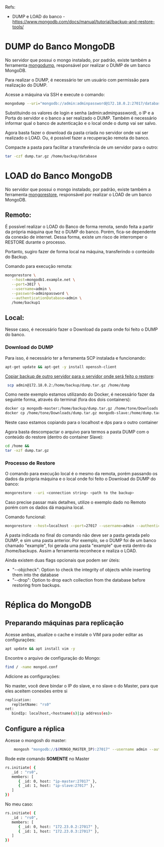 Refs:

- DUMP e LOAD do banco - https://www.mongodb.com/docs/manual/tutorial/backup-and-restore-tools/

# DUMP do Banco MongoDB

No servidor que possui o mongo instalado, por padrão, existe também a ferramenta [mongodump](https://www.mongodb.com/docs/database-tools/mongodump/#mongodb-binary-bin.mongodump), responsável por realizar o DUMP de um banco MongoDB.

Para realizar o DUMP, é necessário ter um usuário com permissão para realização do DUMP.

Acesse a máquina via SSH e execute o comando:

```bash
mongodump --uri="mongodb://admin:adminpassword@172.18.0.2:27017/database" --out="/home/backup" --authenticationDatabase admin
```

Substituindo os valores de login e senha (admin:adminpassword), o IP e a Porta do servidor e o banco a ser realizado o DUMP.
Também é necessário informar qual o banco de autenticação e o local onde o dump vai ser salvo.

Agora basta fazer o download da pasta criada no servidor onde vai ser realizado o LOAD.
Ou, é possível fazer a recuperação remota do banco.

Compacte a pasta para facilitar a transferência de um servidor para o outro:

```bash
tar -czf dump.tar.gz /home/backup/database
```

# LOAD do Banco MongoDB

No servidor que possui o mongo instalado, por padrão, existe também a ferramenta [mongorestore](https://www.mongodb.com/docs/database-tools/mongorestore/#mongodb-binary-bin.mongorestore), responsável por realizar o LOAD de um banco MongoDB.

## Remoto:

É possível realizar o LOAD do Banco de forma remota, sendo feita a partir da própria máquina que fez o DUMP do banco. Porém, fica-se dependente da conexão de internet. Dessa forma, existe um risco de interromper o RESTORE durante o processo.

Portanto, sugiro fazer de forma local na máquina, transferindo o conteúdo do Backup.

Comando para execução remota:

```bash
mongorestore \
   --host=mongodb1.example.net \
   --port=3017 \
   --username=admin \
   --password=adminpassword \
   --authenticationDatabase=admin \
   /home/backup1
```

## Local:

Nesse caso, é necessário fazer o Download da pasta onde foi feito o DUMP do banco.

### Download do DUMP

Para isso, é necessário ter a ferramenta SCP instalada e funcionando:

```bash
apt-get update && apt-get -y install openssh-client
```

[Copiar backup de outro servidor para o servidor onde será feito o restore](https://www.linode.com/docs/guides/how-to-use-scp/#how-to-transfer-files-from-a-remote-system-to-a-local-system-using-scp):

```bash
 scp admin@172.18.0.2:/home/backup/dump.tar.gz /home/dump
```

Como neste exemplo estamos utilizando do Docker, é necessário fazer da seguinte forma, através do terminal (fora dos dois containers):

```bash
docker cp mongodb-master:/home/backup/dump.tar.gz /home/tone/Downloads &&
docker cp /home/tone/Downloads/dump.tar.gz mongodb-slave:/home/dump.tar.gz
```

Neste caso estamos copiando para o localhost e dps para o outro container

Agora basta descompactar o arquivo para termos a pasta DUMP com o conteúdo do restore (dentro do container Slave):

```bash
cd /home &&
tar -xzf dump.tar.gz
```

### Processo de Restore

O comando para execução local é o mesmo da remota, porém passando os dados da própria máquina e o local onde foi feito o Download do DUMP do banco:

```bash
mongorestore --uri <connection string> <path to the backup>
```

Caso precise passar mais detalhes, utilize o exemplo dado no Remoto porém com os dados dá maquina local.

Comando funcional:

```bash
mongorestore --host=localhost --port=27017 --username=admin --authenticationDatabase=admin /home/backups
```
A pasta indicada no final do comando não deve ser a pasta gerada pelo DUMP, e sim uma pasta anterior. Por exemplo, se o DUMP foi de um banco chamado "example", foi gerada uma pasta "example" que está dentro da /home/backups. Assim a ferramenta reconhece e realiza o LOAD.

Ainda existem duas flags opcionais que podem ser úteis:
- "--objcheck": Option to check the integrity of objects while inserting them into the database
- "--drop": Option to drop each collection from the database before restoring from backups.

# Réplica do MongoDB

## Preparando máquinas para replicação

Acesse ambas, atualize o cache e instale o VIM para poder editar as configurações:

```bash
apt update && apt install vim -y
```

Encontre o arquivo de configuração do Mongo: 
```bash
find / -name mongod.conf
```

Adicione as configurações: 

No master, você deve bindar o IP do slave, e no slave o do Master, para que eles aceitem conexões entre si

```bash
replication:
   replSetName: "rs0"
net:
   bindIp: localhost,<hostname(s)|ip address(es)>
```

## Configure a réplica

Acesse o mongosh do master:

```bash
	mongosh "mongodb://$(MONGO_MASTER_IP):27017" --username admin --authenticationDatabase admin --password adminpassword
```

Rode este comando **SOMENTE** no Master

```bash
rs.initiate( {
   _id : "rs0",
   members: [
      { _id: 0, host: "ip-master:27017" },
      { _id: 1, host: "ip-slave:27017" },
   ]
})
```

No meu caso:

```bash
rs.initiate( {
   _id : "rs0",
   members: [
      { _id: 0, host: "172.23.0.2:27017" },
      { _id: 1, host: "172.23.0.3:27017" },
   ]
})
```